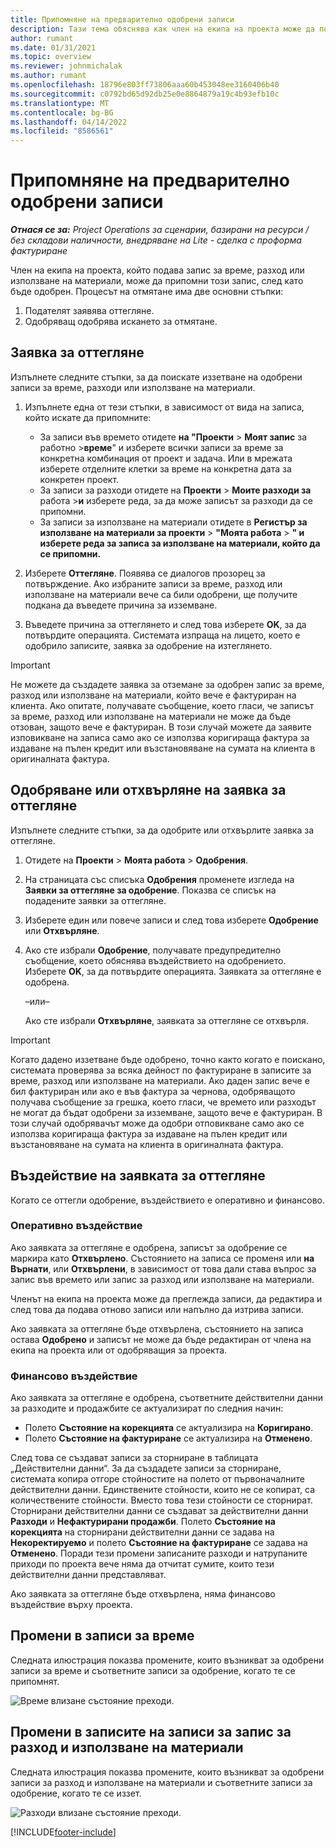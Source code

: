 ```yaml
---
title: Припомняне на предварително одобрени записи
description: Тази тема обяснява как член на екипа на проекта може да поиска иззеване на предварително подадени и одобрени записи за време, разходи и използване на материали, както и как ръководител на проекта може да одобри или отхвърли заявките за иззетие.
author: rumant
ms.date: 01/31/2021
ms.topic: overview
ms.reviewer: johnmichalak
ms.author: rumant
ms.openlocfilehash: 18796e803ff73806aaa60b453048ee3160406b40
ms.sourcegitcommit: c0792bd65d92db25e0e8864879a19c4b93efb10c
ms.translationtype: MT
ms.contentlocale: bg-BG
ms.lasthandoff: 04/14/2022
ms.locfileid: "8586561"
---
```

# <a name="recall-previously-approved-entries"></a>Припомняне на предварително одобрени записи

_**Отнася се за:** Project Operations за сценарии, базирани на ресурси / без складови наличности, внедряване на Lite - сделка с проформа фактуриране_

Член на екипа на проекта, който подава запис за време, разход или използване на материали, може да припомни този запис, след като бъде одобрен. Процесът на отмятане има две основни стъпки:

1. Подателят заявява оттегляне.
2. Одобряващ одобрява искането за отмятане.

## <a name="request-a-recall"></a>Заявка за оттегляне

Изпълнете следните стъпки, за да поискате иззетване на одобрени записи за време, разходи или използване на материали.

1. Изпълнете една от тези стъпки, в зависимост от вида на записа, който искате да припомните:

    - За записи във времето отидете **на "Проекти** \> **Моят запис** за работно \>**време**" и изберете всички записи за време за конкретна комбинация от проект и задача. Или в мрежата изберете отделните клетки за време на конкретна дата за конкретен проект.
    - За записи за разходи отидете на **Проекти** \> **Моите разходи за** работа \>**и** изберете реда, за да може записът за разходи да се припомни.
    - За записи за използване на материали отидете в **Регистър за използване на материали за проекти** \> **"Моята работа** \> **" и изберете реда за записа за използване на материали, който да се припомни.**

2. Изберете **Оттегляне**. Появява се диалогов прозорец за потвърждение. Ако избраните записи за време, разход или използване на материали вече са били одобрени, ще получите подкана да въведете причина за изземване.
3. Въведете причина за оттеглянето и след това изберете **OK**, за да потвърдите операцията. Системата изпраща на лицето, което е одобрило записите, заявка за одобрение на изтеглянето.

> [!IMPORTANT]
> Не можете да създадете заявка за отземане за одобрен запис за време, разход или използване на материали, който вече е фактуриран на клиента. Ако опитате, получавате съобщение, което гласи, че записът за време, разход или използване на материали не може да бъде отзован, защото вече е фактуриран. В този случай можете да заявите изповикване на записа само ако се използва коригираща фактура за издаване на пълен кредит или възстановяване на сумата на клиента в оригиналната фактура.

## <a name="approve-or-reject-a-recall-request"></a>Одобряване или отхвърляне на заявка за оттегляне

Изпълнете следните стъпки, за да одобрите или отхвърлите заявка за оттегляне.

1. Отидете на **Проекти** \> **Моята работа** \> **Одобрения**.
2. На страницата със списъка **Одобрения** променете изгледа на **Заявки за оттегляне за одобрение**. Показва се списък на подадените заявки за оттегляне.
3. Изберете един или повече записи и след това изберете **Одобрение** или **Отхвърляне**.
4. Ако сте избрали **Одобрение**, получавате предупредително съобщение, което обяснява въздействието на одобрението. Изберете **OK**, за да потвърдите операцията. Заявката за оттегляне е одобрена.

    –или–

    Ако сте избрали **Отхвърляне**, заявката за оттегляне се отхвърля.

> [!IMPORTANT]
> Когато дадено иззетване бъде одобрено, точно както когато е поискано, системата проверява за всяка дейност по фактуриране в записите за време, разход или използване на материали. Ако даден запис вече е бил фактуриран или ако е във фактура за чернова, одобряващото получава съобщение за грешка, което гласи, че времето или разходът не могат да бъдат одобрени за изземване, защото вече е фактуриран. В този случай одобрявачът може да одобри отповикване само ако се използва коригираща фактура за издаване на пълен кредит или възстановяване на сумата на клиента в оригиналната фактура.

## <a name="impact-of-a-recall-request"></a>Въздействие на заявката за оттегляне

Когато се оттегли одобрение, въздействието е оперативно и финансово.

### <a name="operational-impact"></a>Оперативно въздействие

Ако заявката за оттегляне е одобрена, записът за одобрение се маркира като **Отхвърлено**. Състоянието на записа се променя или **на Върнати**, или **Отхвърлени**, в зависимост от това дали става въпрос за запис във времето или запис за разход или използване на материали.

Членът на екипа на проекта може да преглежда записи, да редактира и след това да подава отново записи или напълно да изтрива записи.

Ако заявката за оттегляне бъде отхвърлена, състоянието на записа остава **Одобрено** и записът не може да бъде редактиран от члена на екипа на проекта или от одобряващия за проекта.

### <a name="financial-impact"></a>Финансово въздействие

Ако заявката за оттегляне е одобрена, съответните действителни данни за разходите и продажбите се актуализират по следния начин:

- Полето **Състояние на корекцията** се актуализира на **Коригирано**.
- Полето **Състояние на фактуриране** се актуализира на **Отменено**.

След това се създават записи за сторниране в таблицата „Действителни данни“. За да създадете записи за сторниране, системата копира отгоре стойностите на полето от първоначалните действителни данни. Единствените стойности, които не се копират, са количествените стойности. Вместо това тези стойности се сторнират. Сторнирани действителни данни се създават за действителни данни **Разходи** и **Нефактурирани продажби**. Полето **Състояние на корекцията** на сторнирани действителни данни се задава на **Некоректируемо** и полето **Състояние на фактуриране** се задава на **Отменено**. Поради тези промени записаните разходи и натрупаните приходи по проекта вече няма да отчитат сумите, които тези действителни данни представляват.

Ако заявката за оттегляне бъде отхвърлена, няма финансово въздействие върху проекта.

## <a name="changes-to-time-entry-records"></a>Промени в записи за време

Следната илюстрация показва промените, които възникват за одобрени записи за време и съответните записи за одобрение, когато те се припомнят.

![Време влизане състояние преходи.](media/TimeEntryStateTransitions.png)

## <a name="changes-to-expense-and-material-usage-entry-records"></a>Промени в записите на записи за запис за разход и използване на материали

Следната илюстрация показва промените, които възникват за одобрени записи за разход и използване на материали и съответните записи за одобрение, когато те се иззет.

![Разходи влизане състояние преходи.](media/ExpenseEntryStateTransitions.png)

[!INCLUDE[footer-include](../includes/footer-banner.md)]
